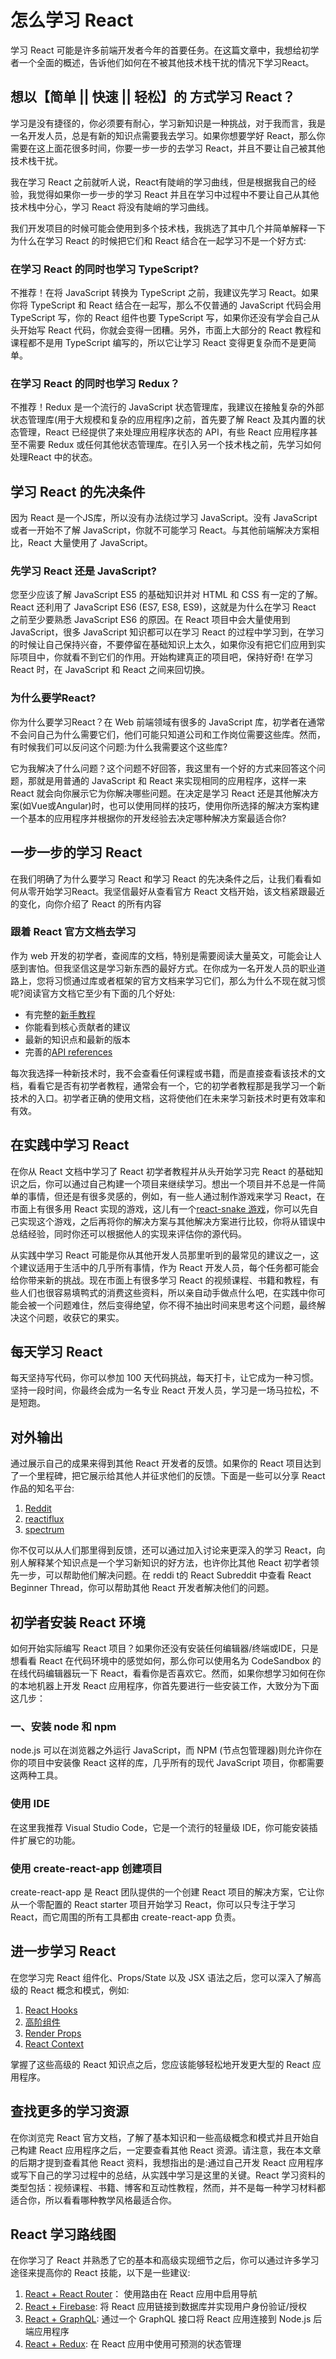 # 怎么学习 React

学习 React 可能是许多前端开发者今年的首要任务。在这篇文章中，我想给初学者一个全面的概述，告诉他们如何在不被其他技术栈干扰的情况下学习React。

## 想以【简单 || 快速 || 轻松】的 方式学习 React？

学习是没有捷径的，你必须要有耐心，学习新知识是一种挑战，对于我而言，我是一名开发人员，总是有新的知识点需要我去学习。如果你想要学好 React，那么你需要在这上面花很多时间，你要一步一步的去学习 React，并且不要让自己被其他技术栈干扰。

我在学习 React 之前就听人说，React有陡峭的学习曲线，但是根据我自己的经验，我觉得如果你一步一步的学习 React 并且在学习中过程中不要让自己从其他技术栈中分心，学习 React 将没有陡峭的学习曲线。

我们开发项目的时候可能会使用到多个技术栈，我挑选了其中几个并简单解释一下为什么在学习 React 的时候把它们和 React 结合在一起学习不是一个好方式:

### 在学习 React 的同时也学习 TypeScript?

不推荐！在将 JavaScript 转换为 TypeScript 之前，我建议先学习 React。如果你将 TypeScript 和 React 结合在一起写，那么不仅普通的 JavaScript 代码会用 TypeScript 写，你的 React 组件也要 TypeScript 写，如果你还没有学会自己从头开始写 React 代码，你就会变得一团糟。另外，市面上大部分的 React 教程和课程都不是用 TypeScript 编写的，所以它让学习 React 变得更复杂而不是更简单。

### 在学习 React 的同时也学习 Redux？

不推荐！Redux 是一个流行的 JavaScript 状态管理库，我建议在接触复杂的外部状态管理库(用于大规模和复杂的应用程序)之前，首先要了解 React 及其内置的状态管理，React 已经提供了来处理应用程序状态的 API，有些 React 应用程序甚至不需要 Redux 或任何其他状态管理库。在引入另一个技术栈之前，先学习如何处理React 中的状态。

## 学习 React 的先决条件

因为 React 是一个JS库，所以没有办法绕过学习 JavaScript。没有 JavaScript 或者一开始不了解 JavaScript，你就不可能学习 React。与其他前端解决方案相比，React 大量使用了 JavaScript。

### 先学习 React 还是 JavaScript?

您至少应该了解 JavaScript ES5 的基础知识并对 HTML 和 CSS 有一定的了解。React 还利用了 JavaScript ES6 (ES7, ES8, ES9)，这就是为什么在学习 React 之前至少要熟悉 JavaScript ES6 的原因。在 React 项目中会大量使用到 JavaScript，很多 JavaScript 知识都可以在学习 React 的过程中学习到，在学习的时候让自己保持兴奋，不要停留在基础知识上太久，如果你没有把它们应用到实际项目中，你就看不到它们的作用。开始构建真正的项目吧，保持好奇! 在学习 React 时，在 JavaScript 和 React 之间来回切换。

### 为什么要学React?

你为什么要学习React？在 Web 前端领域有很多的 JavaScript 库，初学者在通常不会问自己为什么需要它们，他们可能只知道公司和工作岗位需要这些库。然而，有时候我们可以反问这个问题:为什么我需要这个这些库?

它为我解决了什么问题？这个问题不好回答，我这里有一个好的方式来回答这个问题，那就是用普通的 JavaScript 和 React 来实现相同的应用程序，这样一来 React 就会向你展示它为你解决哪些问题。在决定是学习 React 还是其他解决方案(如Vue或Angular)时，也可以使用同样的技巧，使用你所选择的解决方案构建一个基本的应用程序并根据你的开发经验去决定哪种解决方案最适合你?

## 一步一步的学习 React

在我们明确了为什么要学习 React 和学习 React 的先决条件之后，让我们看看如何从零开始学习React。我坚信最好从查看官方 React 文档开始，该文档紧跟最近的变化，向你介绍了 React 的所有内容

### 跟着 React 官方文档去学习

作为 web 开发的初学者，查阅库的文档，特别是需要阅读大量英文，可能会让人感到害怕。但我坚信这是学习新东西的最好方式。在你成为一名开发人员的职业道路上，您将习惯通过库或者框架的官方文档来学习它们，那么为什么不现在就习惯呢?阅读官方文档它至少有下面的几个好处:

* 有完整的[新手教程](https://reactjs.org/tutorial/tutorial.html)
* 你能看到核心贡献者的建议
* 最新的知识点和最新的版本
* 完善的[API references](https://reactjs.org/docs/react-api.html)

每次我选择一种新技术时，我不会查看任何课程或书籍，而是直接查看该技术的文档，看看它是否有初学者教程，通常会有一个，它的初学者教程那是我学习一个新技术的入口。初学者正确的使用文档，这将使他们在未来学习新技术时更有效率和有效。

## 在实践中学习 React

在你从 React 文档中学习了 React 初学者教程并从头开始学习完 React 的基础知识之后，你可以通过自己构建一个项目来继续学习。想出一个项目并不总是一件简单的事情，但还是有很多灵感的，例如，有一些人通过制作游戏来学习 React，在市面上有很多用 React 实现的游戏，这儿有一个[react-snake 游戏](https://github.com/taming-the-state-in-react/react-snake)，你可以先自己实现这个游戏，之后再将你的解决方案与其他解决方案进行比较，你将从错误中总结经验，同时你还可以根据他人的实现来评估你的源代码。

从实践中学习 React 可能是你从其他开发人员那里听到的最常见的建议之一，这个建议适用于生活中的几乎所有事情，作为 React 开发人员，每个任务都可能会给你带来新的挑战。现在市面上有很多学习 React 的视频课程、书籍和教程，有些人们也很容易填鸭式的消费这些资料，所以亲自动手做点什么吧，在实践中你可能会被一个问题难住，然后变得绝望，你不得不抽出时间来思考这个问题，最终解决这个问题，收获它的果实。

## 每天学习 React

每天坚持写代码，你可以参加 100 天代码挑战，每天打卡，让它成为一种习惯。坚持一段时间，你最终会成为一名专业 React 开发人员，学习是一场马拉松，不是短跑。

## 对外输出

通过展示自己的成果来得到其他 React 开发者的反馈。如果你的 React 项目达到了一个里程碑，把它展示给其他人并征求他们的反馈。下面是一些可以分享 React 作品的知名平台:

1. [Reddit](https://www.reddit.com/r/reactjs/)
2. [reactiflux](https://www.reactiflux.com/)
3. [spectrum](https://spectrum.chat/react)

你不仅可以从人们那里得到反馈，还可以通过加入讨论来更深入的学习 React，向别人解释某个知识点是一个学习新知识的好方法，也许你比其他 React 初学者领先一步，可以帮助他们解决问题。在 reddi t的 React Subreddit 中查看 React Beginner Thread，你可以帮助其他 React 开发者解决他们的问题。

## 初学者安装 React 环境

如何开始实际编写 React 项目？如果你还没有安装任何编辑器/终端或IDE，只是想看看 React 在代码环境中的感觉如何，那么你可以使用名为 CodeSandbox 的在线代码编辑器玩一下 React，看看你是否喜欢它。然而，如果你想学习如何在你的本地机器上开发 React 应用程序，你首先要进行一些安装工作，大致分为下面这几步：

### 一、安装 node 和 npm

node.js 可以在浏览器之外运行 JavaScript，而 NPM (节点包管理器)则允许你在你的项目中安装像 React 这样的库，几乎所有的现代 JavaScript 项目，你都需要这两种工具。

### 使用 IDE

在这里我推荐 Visual Studio Code，它是一个流行的轻量级 IDE，你可能安装插件扩展它的功能。

### 使用 create-react-app 创建项目

create-react-app 是 React 团队提供的一个创建 React 项目的解决方案，它让你从一个零配置的 React starter 项目开始学习 React，你可以只专注于学习React，而它周围的所有工具都由 create-react-app 负责。

## 进一步学习 React

在您学习完 React 组件化、Props/State 以及 JSX 语法之后，您可以深入了解高级的 React 概念和模式，例如:

1. [React Hooks](https://reactjs.org/docs/hooks-intro.html)
2. [高阶组件](https://reactjs.org/docs/higher-order-components.html)
3. [Render Props](https://reactjs.org/docs/render-props.html)
4. [React Context](https://reactjs.org/docs/context.html)

掌握了这些高级的 React 知识点之后，您应该能够轻松地开发更大型的 React 应用程序。

## 查找更多的学习资源

在你浏览完 React 官方文档，了解了基本知识和一些高级概念和模式并且开始自己构建 React 应用程序之后，一定要查看其他 React 资源。请注意，我在本文章的后期才提到查看其他 React 资料，我想指出的是:通过自己开发 React 应用程序或写下自己的学习过程中的总结，从实践中学习是这里的关键。React 学习资料的类型包括：视频课程、书籍、博客和互动性教程，然而，并不是每一种学习材料都适合你，所以看看哪种教学风格最适合你。

## React 学习路线图

在你学习了 React 并熟悉了它的基本和高级实现细节之后，你可以通过许多学习途径来提高你的 React 技能，以下是一些建议:

1. [React + React Router](https://reactrouter.com/)： 使用路由在 React 应用中启用导航
2. [React + Firebase](https://github.com/kriasoft/react-firebase-starter): 将 React 应用链接到数据库并实现用户身份验证/授权
3. [React + GraphQL](https://github.com/apollographql/react-apollo): 通过一个 GraphQL 接口将 React 应用连接到 Node.js 后端应用程序
4. [React + Redux](https://redux.js.org/): 在 React 应用中使用可预测的状态管理
